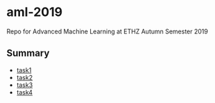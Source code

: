 # aml-2019

Repo for Advanced Machine Learning at ETHZ Autumn Semester 2019



## Summary

* [task1](task1.md)
* [task2](task2.md)
* [task3](task3.md)
* [task4](task4.md)


